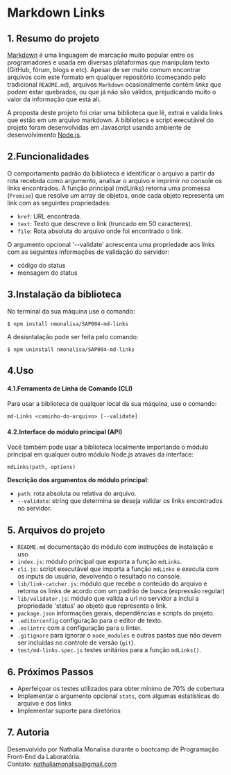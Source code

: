 # Markdown Links

## 1. Resumo do projeto

[Markdown](https://pt.wikipedia.org/wiki/Markdown) é uma linguagem de marcação
muito popular entre os programadores e usada em diversas plataformas que
manipulam texto (GitHub, fórum, blogs e etc). Apesar de ser muito comum encontrar arquivos
com este formato em qualquer repositório (começando pelo tradicional
`README.md`), arquivos `Markdown` ocasionalmente contém _links_ que podem estar
quebrados, ou que já não são válidos, prejudicando muito o valor da
informação que está ali.

A proposta deste projeto foi criar uma biblioteca que lê, extrai e valida links que estão em um arquivo markdown. A  biblioteca e script executável do projeto foram desenvolvidas em Javascript usando ambiente de desenvolvimento [Node.js](https://nodejs.org/pt-br/).


## 2.Funcionalidades

O comportamento padrão da biblioteca é identificar o arquivo a partir da rota recebida como argumento, analisar o arquivo e imprimir no console os links encontrados. A função principal (mdLinks) retorna uma promessa (`Promise`) que resolve um array  de objetos, onde cada objeto representa um link com as seguintes
propriedades:

* `href`: URL encontrada.
* `text`: Texto que descreve o link (truncado em 50 caracteres).
* `file`: Rota absoluta do arquivo onde foi encontrado o link.

O argumento opcional '--validate' acrescenta uma propriedade aos links com as seguintes informações de validação do servidor: 
* código do status
* mensagem do status



## 3.Instalação da biblioteca

No terminal da sua máquina use o comando:
```
$ npm install nmonalisa/SAP004-md-links
```

A desisntalação pode ser feita pelo comando:
```
$ npm uninstall nmonalisa/SAP004-md-links
```


## 4.Uso

#### 4.1.Ferramenta de Linha de Comando (CLI)
Para usar a biblioteca de qualquer local da sua máquina, use o comando:
```
md-Links <caminho-do-arquivo> [--validate]
```

#### 4.2.Interface do módulo principal (API)
Você também pode usar a biblioteca localmente importando o módulo principal em qualquer outro módulo Node.js através da interface:
```
mdLinks(path, options)
```

__Descrição dos argumentos do módulo principal__:
* `path`: rota absoluta ou relativa do arquivo. 
* `--validate`: string que determina se deseja validar os links encontrados no servidor.



## 5. Arquivos do projeto
* `README.md` documentação do módulo com instruções de instalação e uso.
* `index.js`: módulo principal que exporta a função `mdLinks`.
* `cli.js`: script executável que importa a função `mdLinks` e executa com os inputs do usuário, devolvendo o resultado no console.
* `lib/link-catcher.js`: módulo que recebe o conteúdo do arquivo e retorna os links de acordo com um padrão de busca (expressão regular)
* `lib/validator.js`: módulo que valida a url no servidor a inclui a propriedade 'status' ao objeto que representa o link.
* `package.json` informações gerais, dependências e scripts do projeto.
* `.editorconfig` configuração para o editor de texto.
* `.eslintrc` com a configuração para o linter.
* `.gitignore` para ignorar o `node_modules` e outras pastas que não devem ser incluídas no controle de versão (`git`).
* `test/md-links.spec.js` testes unitários para a função `mdLinks()`.
  


## 6. Próximos Passos
* Aperfeiçoar os testes utilizados para obter mínimo de 70% de cobertura
* Implementar o argumento opcional `stats`, com algumas estatísticas do arquivo e dos links
* Implementar suporte para diretórios


## 7. Autoria
Desenvolvido por Nathalia Monalisa durante o bootcamp de Programação Front-End da Laboratória.<br>
Contato: nathaliamonalisa@gmail.com
